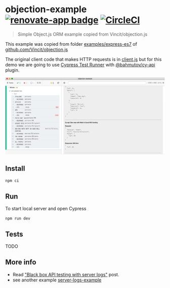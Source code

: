 # objection-example [![renovate-app badge][renovate-badge]][renovate-app] [![CircleCI](https://circleci.com/gh/bahmutov/objection-example/tree/master.svg?style=svg)](https://circleci.com/gh/bahmutov/objection-example/tree/master)
> Simple Object.js ORM example copied from Vincit/objection.js

This example was copied from folder [examples/express-es7](https://github.com/Vincit/objection.js/tree/master/examples/express-es7) of [github.com/Vincit/objection.js](https://github.com/Vincit/objection.js)

The original client code that makes HTTP requests is in [client.js](client.js) but for this demo we are going to use [Cypress Test Runner](https://github.com/cypress-io/cypress) with [@bahmutov/cy-api](https://github.com/bahmutov/cy-api) plugin.

![Tests](images/people.png)

## Install

```shell
npm ci
```

## Run

To start local server and open Cypress

```shell
npm run dev
```

## Tests

TODO

## More info

- Read ["Black box API testing with server logs"](https://glebbahmutov.com/blog/api-testing-with-sever-logs/) post.
- see another example [server-logs-example](https://github.com/bahmutov/server-logs-example)

[renovate-badge]: https://img.shields.io/badge/renovate-app-blue.svg
[renovate-app]: https://renovateapp.com/
